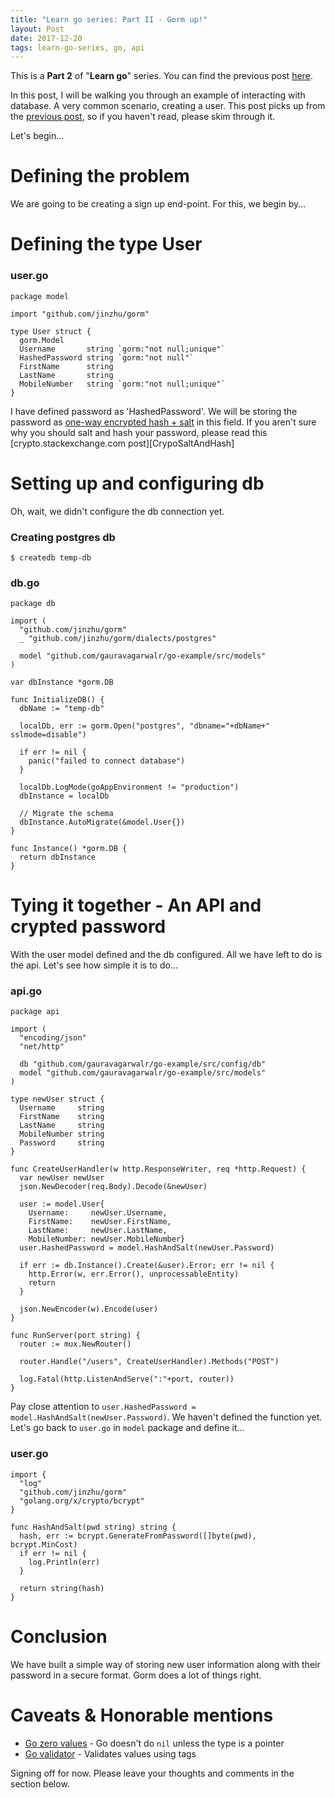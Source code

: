 ```yaml
---
title: "Learn go series: Part II - Gorm up!"
layout: Post
date: 2017-12-20
tags: learn-go-series, go, api
---
```


This is a **Part 2** of "**Learn go**" series. You can find the previous post [here][LearnGoPartI].

In this post, I will be walking you through an example of interacting with database. A very common scenario, creating a user. This post picks up from the [previous post][LearnGoPartI], so if you haven't read, please skim through it.

Let's begin...

# Defining the problem

We are going to be creating a sign up end-point. For this, we begin by...

# Defining the type User

### user.go

```golang
package model

import "github.com/jinzhu/gorm"

type User struct {
  gorm.Model
  Username       string `gorm:"not null;unique"`
  HashedPassword string `gorm:"not null"`
  FirstName      string
  LastName       string
  MobileNumber   string `gorm:"not null;unique"`
}
```

I have defined password as 'HashedPassword'. We will be storing the password as [one-way encrypted hash + salt][HashingSecurity] in this field. If you aren't sure why you should salt and hash your password, please read this [crypto.stackexchange.com post][CrypoSaltAndHash]

# Setting up and configuring db

Oh, wait, we didn't configure the db connection yet.

### Creating postgres db

    $ createdb temp-db

### db.go

```golang
package db

import (
  "github.com/jinzhu/gorm"
  _ "github.com/jinzhu/gorm/dialects/postgres"

  model "github.com/gauravagarwalr/go-example/src/models"
)

var dbInstance *gorm.DB

func InitializeDB() {
  dbName := "temp-db"

  localDb, err := gorm.Open("postgres", "dbname="+dbName+" sslmode=disable")

  if err != nil {
    panic("failed to connect database")
  }

  localDb.LogMode(goAppEnvironment != "production")
  dbInstance = localDb

  // Migrate the schema
  dbInstance.AutoMigrate(&model.User{})
}

func Instance() *gorm.DB {
  return dbInstance
}

```

# Tying it together - An API and crypted password

With the user model defined and the db configured. All we have left to do is the api. Let's see how simple it is to do...

### api.go

``` golang
package api

import (
  "encoding/json"
  "net/http"

  db "github.com/gauravagarwalr/go-example/src/config/db"
  model "github.com/gauravagarwalr/go-example/src/models"
)

type newUser struct {
  Username     string
  FirstName    string
  LastName     string
  MobileNumber string
  Password     string
}

func CreateUserHandler(w http.ResponseWriter, req *http.Request) {
  var newUser newUser
  json.NewDecoder(req.Body).Decode(&newUser)

  user := model.User{
    Username:     newUser.Username,
    FirstName:    newUser.FirstName,
    LastName:     newUser.LastName,
    MobileNumber: newUser.MobileNumber}
  user.HashedPassword = model.HashAndSalt(newUser.Password)

  if err := db.Instance().Create(&user).Error; err != nil {
    http.Error(w, err.Error(), unprocessableEntity)
    return
  }

  json.NewEncoder(w).Encode(user)
}

func RunServer(port string) {
  router := mux.NewRouter()

  router.Handle("/users", CreateUserHandler).Methods("POST")

  log.Fatal(http.ListenAndServe(":"+port, router))
}
```

Pay close attention to `user.HashedPassword = model.HashAndSalt(newUser.Password)`. We haven't defined the function yet. Let's go back to `user.go` in `model` package and define it...

### user.go

```golang
import {
  "log"
  "github.com/jinzhu/gorm"
  "golang.org/x/crypto/bcrypt"
}

func HashAndSalt(pwd string) string {
  hash, err := bcrypt.GenerateFromPassword([]byte(pwd), bcrypt.MinCost)
  if err != nil {
    log.Println(err)
  }

  return string(hash)
}
```

# Conclusion

We have built a simple way of storing new user information along with their password in a secure format. Gorm does a lot of things right.

# Caveats & Honorable mentions

  * [Go zero values][ZeroValues] - Go doesn't do `nil` unless the type is a pointer
  * [Go validator][GoValidator] - Validates values using tags

Signing off for now. Please leave your thoughts and comments in the section below.

[LearnGoPartI]: http://blog.gauravagarwalr.com/posts/2017-12-18-learn-go-series-part-1/
[HashingSecurity]: https://crackstation.net/hashing-security.htm
[CryptoSaltAndHash]: https://crypto.stackexchange.com/questions/1776/can-you-help-me-understand-what-a-cryptographic-salt-is
[ZeroValues]: https://tour.golang.org/basics/12
[GoValidator]: https://github.com/go-validator/validator
